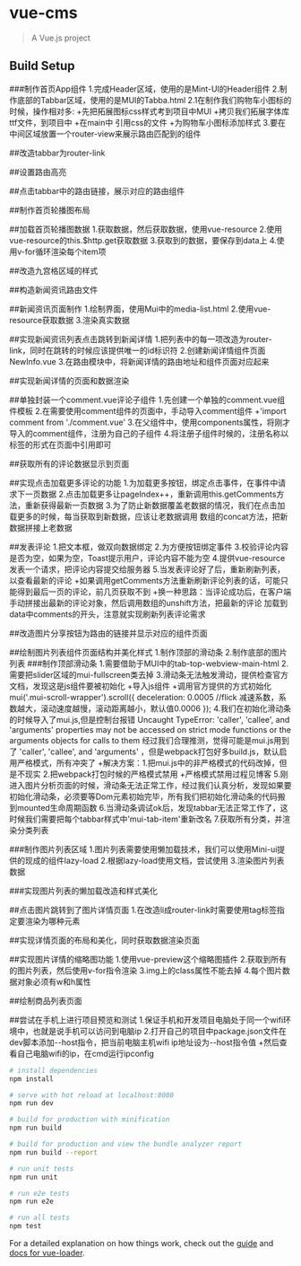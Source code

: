 # vue-cms

> A Vue.js project

## Build Setup

###制作首页App组件
1.完成Header区域，使用的是Mint-UI的Header组件
2.制作底部的Tabbar区域，使用的是MUI的Tabba.html
    2.1在制作我们购物车小图标的时候，操作相对多:
       +先把拓展图标css样式考到项目中MUI
       +拷贝我们拓展字体库ttf文件，到项目中
       +在main中 引用css的文件
       +为购物车小图标添加样式
3.要在中间区域放置一个router-view来展示路由匹配到的组件

##改造tabbar为router-link

##设置路由高亮

##点击tabbar中的路由链接，展示对应的路由组件

##制作首页轮播图布局

##加载首页轮播图数据
1.获取数据，然后获取数据，使用vue-resource
2.使用vue-resource的this.$http.get获取数据
3.获取到的数据，要保存到data上
4.使用v-for循环渲染每个item项

##改造九宫格区域的样式

##构造新闻资讯路由文件

##新闻资讯页面制作
1.绘制界面，使用Mui中的media-list.html
2.使用vue-resource获取数据
3.渲染真实数据

##实现新闻资讯列表点击跳转到新闻详情
1.把列表中的每一项改造为router-link，同时在跳转的时候应该提供唯一的id标识符
2.创建新闻详情组件页面 NewInfo.vue
3.在路由模块中，将新闻详情的路由地址和组件页面对应起来

##实现新闻详情的页面和数据渲染


##单独封装一个comment.vue评论子组件
1.先创建一个单独的comment.vue组件模板
2.在需要使用comment组件的页面中，手动导入comment组件
 +'import comment from './comment.vue'
3.在父组件中，使用components属性，将刚才导入的comment组件，注册为自己的子组件
4.将注册子组件时候的，注册名称以标签的形式在页面中引用即可

##获取所有的评论数据显示到页面


##实现点击加载更多评论的功能
1.为加载更多按钮，绑定点击事件，在事件中请求下一页数据
2.点击加载更多让pageIndex++，重新调用this.getComments方法，重新获得最新一页数据
3.为了防止新数据覆盖老数据的情况，我们在点击加载更多的时候，每当获取到新数据，应该让老数据调用
    数组的concat方法，把新数据拼接上老数据

##发表评论
1.把文本框，做双向数据绑定
2.为方便按钮绑定事件
3.校验评论内容是否为空，如果为空，Toast提示用户，评论内容不能为空
4.提供vue-resource发表一个请求，把评论内容提交给服务器
5.当发表评论好了后，重新刷新列表，以查看最新的评论
    +如果调用getComments方法重新刷新评论列表的话，可能只能得到最后一页的评论，前几页获取不到
    +换一种思路：当评论成功后，在客户端手动拼接出最新的评论对象，然后调用数组的unshift方法，把最新的评论
     加载到data中comments的开头，注意就实现刷新列表评论需求

##改造图片分享按钮为路由的链接并显示对应的组件页面

##绘制图片列表组件页面结构并美化样式
1.制作顶部的滑动条
2.制作底部的图片列表
###制作顶部滑动条
1.需要借助于MUI中的tab-top-webview-main-html
2.需要把slider区域的mui-fullscreen类去掉
3.滑动条无法触发滑动，提供检查官方文档，发现这是js组件要被初始化
    +导入js组件
    +调用官方提供的方式初始化
    mui('.mui-scroll-wrapper').scroll({
	deceleration: 0.0005 //flick 减速系数，系数越大，滚动速度越慢，滚动距离越小，默认值0.0006
    });
4.我们在初始化滑动条的时候导入了mui.js,但是控制台报错
    Uncaught TypeError: 'caller', 'callee', and 'arguments' properties may not be accessed on strict mode functions or the arguments objects for calls to them
    经过我们合理推测，觉得可能是mui.js用到了 'caller', 'callee', and 'arguments' ，但是webpack打包好多build.js，默认启用严格模式，所有冲突了
    +解决方案：1.把mui.js中的非严格模式的代码改掉，但是不现实
              2.把webpack打包时候的严格模式禁用
    +严格模式禁用过程见博客
5.刚进入图片分析页面的时候，滑动条无法正常工作，经过我们认真分析，发现如果要初始化滑动条，必须要等Dom元素初始完毕，所有我们把初始化滑动条的代码搬到mounted生命周期函数
6.当滑动条调试ok后，发现tabbar无法正常工作了，这时候我们需要把每个tabbar样式中'mui-tab-item'重新改名
7.获取所有分类，并渲染分类列表

###制作图片列表区域
1.图片列表需要使用懒加载技术，我们可以使用Mini-ui提供的现成的组件lazy-load
2.根据lazy-load使用文档，尝试使用
3.渲染图片列表数据

###实现图片列表的懒加载改造和样式美化

##点击图片跳转到了图片详情页面
1.在改造li成router-link时需要使用tag标签指定要渲染为哪种元素

##实现详情页面的布局和美化，同时获取数据渲染页面

##实现图片详情的缩略图功能
1.使用vue-preview这个缩略图插件
2.获取到所有的图片列表，然后使用v-for指令渲染
3.img上的class属性不能去掉
4.每个图片数据对象必须有w和h属性

##绘制商品列表页面

##尝试在手机上进行项目预览和测试
1.保证手机和开发项目电脑处于同一个wifi环境中，也就是说手机可以访问到电脑ip
2.打开自己的项目中package.json文件在dev脚本添加--host指令，把当前电脑主机wifi ip地址设为--host指令值
    +然后查看自己电脑wifi的ip，在cmd运行ipconfig

``` bash
# install dependencies
npm install

# serve with hot reload at localhost:8080
npm run dev

# build for production with minification
npm run build

# build for production and view the bundle analyzer report
npm run build --report

# run unit tests
npm run unit

# run e2e tests
npm run e2e

# run all tests
npm test
```


For a detailed explanation on how things work, check out the [guide](http://vuejs-templates.github.io/webpack/) and [docs for vue-loader](http://vuejs.github.io/vue-loader).

